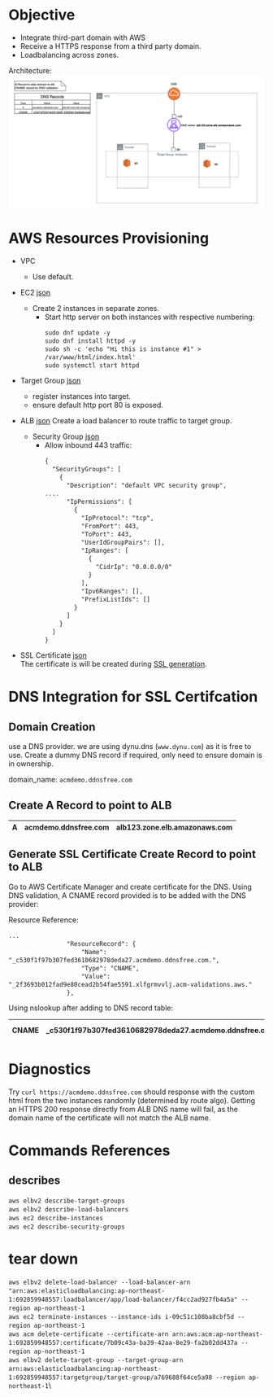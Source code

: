 # Objective

- Integrate third-part domain with AWS
- Receive a HTTPS response from a third party domain.
- Loadbalancing across zones.

Architecture:
![](acm.png)

# AWS Resources Provisioning

- VPC
  - Use default.
- EC2 [json](ec2.json)
  - Create 2 instances in separate zones.
    - Start http server on both instances with respective numbering:
      ```
      sudo dnf update -y
      sudo dnf install httpd -y
      sudo sh -c 'echo "Hi this is instance #1" > /var/www/html/index.html'
      sudo systemctl start httpd
      ```

- Target Group [json](targetgroup.json)
  - register instances into target.
  - ensure default http port 80 is exposed.


- ALB [json](loadbalancer.json)
    Create a load balancer to route traffic to target group.
  - Security Group [json](albsecuritygroup.json)
    - Allow inbound 443 traffic:
        ```
        {
          "SecurityGroups": [
            {
              "Description": "default VPC security group",
      ....
              "IpPermissions": [
                {
                  "IpProtocol": "tcp",
                  "FromPort": 443,
                  "ToPort": 443,
                  "UserIdGroupPairs": [],
                  "IpRanges": [
                    {
                      "CidrIp": "0.0.0.0/0"
                    }
                  ],
                  "Ipv6Ranges": [],
                  "PrefixListIds": []
                }
              ]
            }
          ]
        }
      ```

- SSL Certificate [json](certificate.json)\
The certificate is will be created during [SSL generation](#generate-ssl-certificate-create-record-to-point-to-alb).


# DNS Integration for SSL Certifcation


## Domain Creation

use a DNS provider. we are using dynu.dns (`www.dynu.com`) as it is free to use.
Create a dummy DNS record if required, only need to ensure domain is in ownership.

domain_name: `acmdemo.ddnsfree.com`

##  Create A Record to point to ALB

| A | acmdemo.ddnsfree.com	 | alb123.zone.elb.amazonaws.com |
|---|-----------------------|-------------------------------|


## Generate SSL Certificate Create Record to point to ALB

Go to AWS Certificate Manager and create certificate for the DNS. Using DNS validation, A CNAME record provided is to be added with the DNS provider:

Resource Reference:
```
...
                "ResourceRecord": {
                    "Name": "_c530f1f97b307fed3610682978deda27.acmdemo.ddnsfree.com.",
                    "Type": "CNAME",
                    "Value": "_2f3693b012fad9e80cead2b54fae5591.xlfgrmvvlj.acm-validations.aws."
                },
```

Using nslookup after adding to DNS record table:

| CNAME | _c530f1f97b307fed3610682978deda27.acmdemo.ddnsfree.com. | _2f3693b012fad9e80cead2b54fae5591.xlfgrmvvlj.acm-validations.aws. |
|-------|---------------------------------------------------------|-------------------------------------------------------------------|

# Diagnostics

Try `curl https://acmdemo.ddnsfree.com` should response with the custom html from the two instances randomly (determined by route algo).
Getting an HTTPS 200 response directly from ALB DNS name will fail, as the domain name of the certificate will not match the ALB name.


# Commands References

## describes
`aws elbv2 describe-target-groups`\
`aws elbv2 describe-load-balancers`\
`aws ec2 describe-instances`\
`aws ec2 describe-security-groups`


# tear down
`aws elbv2 delete-load-balancer --load-balancer-arn "arn:aws:elasticloadbalancing:ap-northeast-1:692859948557:loadbalancer/app/load-balancer/f4cc2ad927fb4a5a" --region ap-northeast-1`\
`aws ec2 terminate-instances --instance-ids i-09c51c108ba8cbf5d --region ap-northeast-1`\
`aws acm delete-certificate --certificate-arn arn:aws:acm:ap-northeast-1:692859948557:certificate/7b09c43a-ba39-42aa-8e29-fa2b02dd437a --region ap-northeast-1`\
`aws elbv2 delete-target-group --target-group-arn arn:aws:elasticloadbalancing:ap-northeast-1:692859948557:targetgroup/target-group/a769688f64ce5a98 --region ap-northeast-1`\
